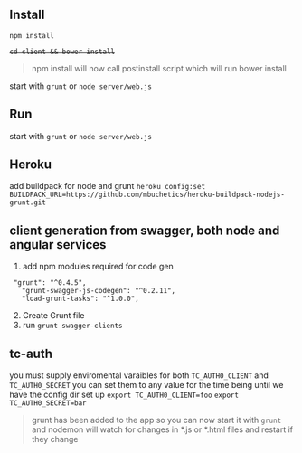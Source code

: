 ## Install

`npm install`

~~`cd client && bower install`~~

>npm install will now call postinstall script which will run bower install

start with `grunt` or `node server/web.js`

## Run

start with `grunt` or `node server/web.js`

## Heroku
add buildpack for node and grunt
`heroku config:set BUILDPACK_URL=https://github.com/mbuchetics/heroku-buildpack-nodejs-grunt.git`

## client generation from swagger, both node and angular services

1.  add npm modules required for code gen  

 ```
  "grunt": "^0.4.5",
    "grunt-swagger-js-codegen": "^0.2.11",
    "load-grunt-tasks": "^1.0.0",
```
2.  Create Grunt file
3. run `grunt swagger-clients`


## tc-auth
 you must supply enviromental varaibles for both  `TC_AUTH0_CLIENT` and `TC_AUTH0_SECRET` you can set them to any value for the time being until we have the config dir set up
 ```export TC_AUTH0_CLIENT=foo```
 ```export TC_AUTH0_SECRET=bar```


 > grunt has been added to the app so you can now start it with `grunt` and nodemon will watch for changes in *.js or *.html files and restart if they change
